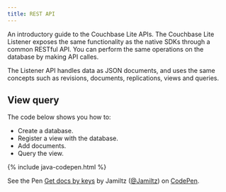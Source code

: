 ```yaml
---
title: REST API
---
```


An introductory guide to the Couchbase Lite APIs. The Couchbase Lite Listener exposes the same functionality as the native SDKs through a common RESTful API. You can perform the same operations on the database by making API calles.

The Listener API handles data as JSON documents, and uses the same concepts such as revisions, documents, replications, views and queries.

## View query

The code below shows you how to:

- Create a database.
- Register a view with the database.
- Add documents.
- Query the view.

{% include java-codepen.html %}

<p data-height="300" data-theme-id="27686" data-slug-hash="zNLqyL" data-default-tab="js,result" data-user="Jamiltz" data-embed-version="2" data-pen-title="Get docs by keys" class="codepen">See the Pen <a href="http://codepen.io/Jamiltz/pen/zNLqyL/">Get docs by keys</a> by Jamiltz (<a href="http://codepen.io/Jamiltz">@Jamiltz</a>) on <a href="http://codepen.io">CodePen</a>.</p>
<script async src="https://production-assets.codepen.io/assets/embed/ei.js"></script>